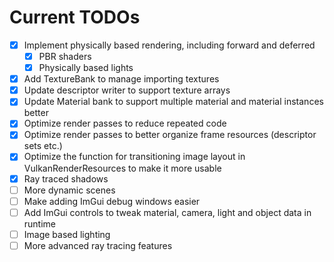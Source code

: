 # Current TODOs 

- [x] Implement physically based rendering, including forward and deferred
    - [x] PBR shaders
    - [x] Physically based lights
- [x] Add TextureBank to manage importing textures
- [x] Update descriptor writer to support texture arrays
- [x] Update Material bank to support multiple material and material instances better
- [x] Optimize render passes to reduce repeated code
- [x] Optimize render passes to better organize frame resources (descriptor sets etc.)
- [x] Optimize the function for transitioning image layout in VulkanRenderResources to make it more usable
- [x] Ray traced shadows
- [ ] More dynamic scenes
- [ ] Make adding ImGui debug windows easier
- [ ] Add ImGui controls to tweak material, camera, light and object data in runtime
- [ ] Image based lighting
- [ ] More advanced ray tracing features